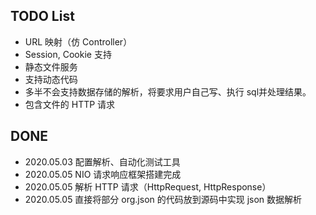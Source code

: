 ## TODO List
* URL 映射（仿 Controller）
* Session, Cookie 支持
* 静态文件服务
* 支持动态代码
* 多半不会支持数据存储的解析，将要求用户自己写、执行 sql并处理结果。
* 包含文件的 HTTP 请求

## DONE
* 2020.05.03 配置解析、自动化测试工具
* 2020.05.05 NIO 请求响应框架搭建完成
* 2020.05.05 解析 HTTP 请求（HttpRequest, HttpResponse）
* 2020.05.05 直接将部分 org.json 的代码放到源码中实现 json 数据解析